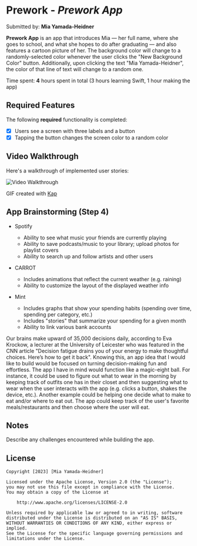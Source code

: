 # Prework - *Prework App*

Submitted by: **Mia Yamada-Heidner**

**Prework App** is an app that introduces Mia — her full name, where she goes to school, and what she hopes to do after graduating — and also features a cartoon picture of her. The background color will change to a randomly-selected color whenever the user clicks the "New Background Color" button. Additionally, upon clicking the text "Mia Yamada-Heidner", the color of that line of text will change to a random one. 

Time spent: **4** hours spent in total (3 hours learning Swift, 1 hour making the app)

## Required Features

The following **required** functionality is completed:

- [X] Users see a screen with three labels and a button
- [X] Tapping the button changes the screen color to a random color
 
## Video Walkthrough

Here's a walkthrough of implemented user stories:

![Video Walkthrough](https://i.imgur.com/a/9LGSaig.gif)

<!-- Replace this with whatever GIF tool you used! -->
GIF created with [Kap](https://getkap.co/)
<!-- Recommended tools:
[Kap](https://getkap.co/) for macOS
[ScreenToGif](https://www.screentogif.com/) for Windows
[peek](https://github.com/phw/peek) for Linux. -->

## App Brainstorming (Step 4)
- Spotify 
    - Ability to see what music your friends are currently playing
    - Ability to save podcasts/music to your library; upload photos for playlist covers
    - Ability to search up and follow artists and other users

- CARROT
    - Includes animations that reflect the current weather (e.g. raining)
    - Ability to customize the layout of the displayed weather info

- Mint 
    - Includes graphs that show your spending habits (spending over time, spending per category, etc.)
    - Includes "stories" that summarize your spending for a given month
    - Ability to link various bank accounts

Our brains make upward of 35,000 decisions daily, according to Eva Krockow, a lecturer at the University of Leicester who was featured in the CNN article "Decision fatigue drains you of your energy to make thoughtful choices. Here’s how to get it back". Knowing this, an app idea that I would like to build would be focused on turning decision-making fun and effortless. The app I have in mind would function like a magic-eight ball. For instance, it could be used to figure out what to wear in the morning by keeping track of outfits one has in their closet and then suggesting what to wear when the user interacts with the app (e.g. clicks a button, shakes the device, etc.). Another example could be helping one decide what to make to eat and/or where to eat out. The app could keep track of the user's favorite meals/restaurants and then choose where the user will eat.

## Notes

Describe any challenges encountered while building the app.

## License

    Copyright [2023] [Mia Yamada-Heidner]

    Licensed under the Apache License, Version 2.0 (the "License");
    you may not use this file except in compliance with the License.
    You may obtain a copy of the License at

        http://www.apache.org/licenses/LICENSE-2.0

    Unless required by applicable law or agreed to in writing, software
    distributed under the License is distributed on an "AS IS" BASIS,
    WITHOUT WARRANTIES OR CONDITIONS OF ANY KIND, either express or implied.
    See the License for the specific language governing permissions and
    limitations under the License.

